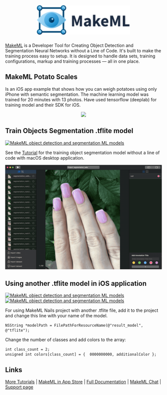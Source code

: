 <h1 align="center">
<img src="images/logo_vector.svg" width=300px href="https://makeml.app?from=github_potato_weigher" alt="Object Detection and Segmentation MakeML">
</h1>

[MakeML](https://makeml.app?from=github_potato_weigher) is a Developer Tool for Creating Object Detection and Segmentation Neural Networks without a Line of Code. It's built to make the training process easy to setup. It is designed to handle data sets, training configurations, markup and training processes — all in one place.

## MakeML Potato Scales
Is an iOS app example that shows how you can weigh potatoes using only iPhone with semantic segmentation. The machine learning model was trained for 20 minutes with 13 photos. Have used tensorflow (deeplab) for training model and their SDK for iOS.
<div align="center">
<img src="images/potato_result.gif">
</div>

## Train Objects Segmentation .tflite model
[![MakeML object detection and segmentation ML models](https://img.shields.io/static/v1?label=platform&message=macOS&color=blue)](https://makeml.app)

See the [Tutorial](https://makeml.app/docs/nails_tutorial_intro?from=github_potato_weigher) for the training object segmentation model without a line of code with macOS desktop application.

<div align="center">
<img src="images/nails_adding_annotations.gif">
</div>

## Using another .tflite model in iOS application
[![MakeML object detection and segmentation ML models](https://img.shields.io/static/v1?label=platform&message=iOS&color=blue)](https://makeml.app)    [![MakeML object detection and segmentation ML models](https://img.shields.io/static/v1?label=language&message=swift&nbsp;&#124;&nbsp;objective-c&color=green)](https://makeml.app)

For using MakeML Nails project with another .tflite file, add it to the project and change this line with your name of the model.
```
NSString *modelPath = FilePathForResourceName(@"result_model", @"tflite");
```

Change the number of classes and add colors to the array:
```
int class_count = 2;
unsigned int colors[class_count] = {  0000000000, additionalColor };
```

## Links

[More Tutorials](https://makeml.app/tutorials?from=github_potato_weigher) | [MakeML in App Store](https://apps.apple.com/us/app/makeml/id1469520792?mt=12) | [Full Documentation](https://makeml.app/docs/doc1?from=github_potato_weigher) | [MakeML Chat](https://discordapp.com/invite/vgcG3Su) | [Support page](https://makeml.app/support?from=github_potato_weigher)
